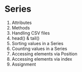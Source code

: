 # Series

1. Attributes
2. Methods
3. Handling CSV files
4. head() & tail()
5. Sorting values in a Series
6. Counting values in a Series
7. Accessing elements via Position
8. Accessing elements via index
9. Assignment

